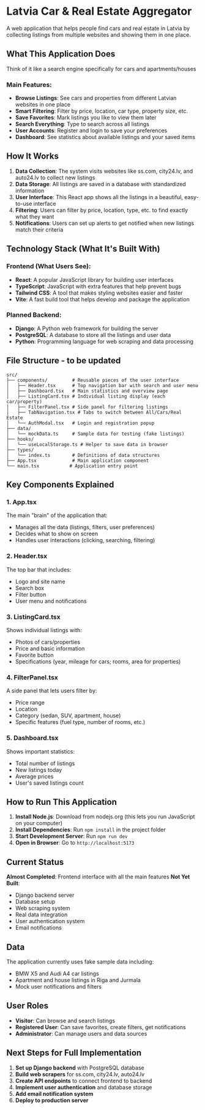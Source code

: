 # Latvia Car & Real Estate Aggregator

A web application that helps people find cars and real estate in Latvia by collecting listings from multiple websites and showing them in one place.

## What This Application Does

Think of it like a search engine specifically for cars and apartments/houses

### Main Features:
- **Browse Listings**: See cars and properties from different Latvian websites in one place
- **Smart Filtering**: Filter by price, location, car type, property size, etc.
- **Save Favorites**: Mark listings you like to view them later
- **Search Everything**: Type to search across all listings
- **User Accounts**: Register and login to save your preferences
- **Dashboard**: See statistics about available listings and your saved items

## How It Works

1. **Data Collection**: The system visits websites like ss.com, city24.lv, and auto24.lv to collect new listings
2. **Data Storage**: All listings are saved in a database with standardized information
3. **User Interface**: This React app shows all the listings in a beautiful, easy-to-use interface
4. **Filtering**: Users can filter by price, location, type, etc. to find exactly what they want
5. **Notifications**: Users can set up alerts to get notified when new listings match their criteria

## Technology Stack (What It's Built With)

### Frontend (What Users See):
- **React**: A popular JavaScript library for building user interfaces
- **TypeScript**: JavaScript with extra features that help prevent bugs
- **Tailwind CSS**: A tool that makes styling websites easier and faster
- **Vite**: A fast build tool that helps develop and package the application

### Planned Backend:
- **Django**: A Python web framework for building the server
- **PostgreSQL**: A database to store all the listings and user data
- **Python**: Programming language for web scraping and data processing

## File Structure - to be updated

```
src/
├── components/         # Reusable pieces of the user interface
│   ├── Header.tsx      # Top navigation bar with search and user menu
│   ├── Dashboard.tsx   # Main statistics and overview page
│   ├── ListingCard.tsx # Individual listing display (each car/property)
│   ├── FilterPanel.tsx # Side panel for filtering listings
│   ├── TabNavigation.tsx # Tabs to switch between All/Cars/Real Estate
│   └── AuthModal.tsx   # Login and registration popup
├── data/
│   └── mockData.ts     # Sample data for testing (fake listings)
├── hooks/
│   └── useLocalStorage.ts # Helper to save data in browser
├── types/
│   └── index.ts        # Definitions of data structures
├── App.tsx             # Main application component
└── main.tsx           # Application entry point
```

## Key Components Explained

### 1. App.tsx
The main "brain" of the application that:
- Manages all the data (listings, filters, user preferences)
- Decides what to show on screen
- Handles user interactions (clicking, searching, filtering)

### 2. Header.tsx
The top bar that includes:
- Logo and site name
- Search box
- Filter button
- User menu and notifications

### 3. ListingCard.tsx
Shows individual listings with:
- Photos of cars/properties
- Price and basic information
- Favorite button
- Specifications (year, mileage for cars; rooms, area for properties)

### 4. FilterPanel.tsx
A side panel that lets users filter by:
- Price range
- Location
- Category (sedan, SUV, apartment, house)
- Specific features (fuel type, number of rooms, etc.)

### 5. Dashboard.tsx
Shows important statistics:
- Total number of listings
- New listings today
- Average prices
- User's saved listings count

## How to Run This Application

1. **Install Node.js**: Download from nodejs.org (this lets you run JavaScript on your computer)
2. **Install Dependencies**: Run `npm install` in the project folder
3. **Start Development Server**: Run `npm run dev`
4. **Open in Browser**: Go to `http://localhost:5173`

## Current Status

 **Almost Completed**: Frontend interface with all the main features
 **Not Yet Built**: 
- Django backend server
- Database setup
- Web scraping system
- Real data integration
- User authentication system
- Email notifications

## Data

The application currently uses fake sample data including:
- BMW X5 and Audi A4 car listings
- Apartment and house listings in Riga and Jurmala
- Mock user notifications and filters

## User Roles

- **Visitor**: Can browse and search listings
- **Registered User**: Can save favorites, create filters, get notifications
- **Administrator**: Can manage users and data sources

## Next Steps for Full Implementation

1. **Set up Django backend** with PostgreSQL database
2. **Build web scrapers** for ss.com, city24.lv, auto24.lv
3. **Create API endpoints** to connect frontend to backend
4. **Implement user authentication** and database storage
5. **Add email notification system**
6. **Deploy to production server**